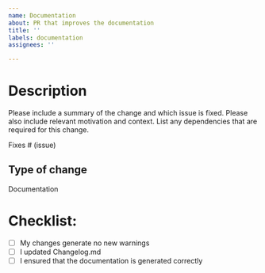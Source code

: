 ```yaml
---
name: Documentation
about: PR that improves the documentation
title: ''
labels: documentation
assignees: ''

---
```


# Description

Please include a summary of the change and which issue is fixed. Please also include relevant motivation and context. List any dependencies that are required for this change.

Fixes # (issue)

## Type of change

Documentation

# Checklist:

- [ ] My changes generate no new warnings
- [ ] I updated Changelog.md
- [ ] I ensured that the documentation is generated correctly

